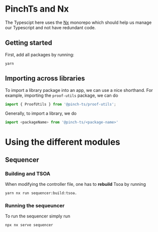 # PinchTs and Nx
The Typescipt here uses the [Nx](https://nx.dev/getting-started/intro) monorepo which should help us manage our Typescript and not have redundant code.

## Getting started
First, add all packages by running: 
```
yarn
```

## Importing across libraries
To import a library package into an app, we can use a nice shorthand. For example, importing the `proof-utils` package, we can do
```ts
import { ProofUtils } from '@pinch-ts/proof-utils';
```

Generally, to import a library, we do
```ts
import <packageName> from '@pinch-ts/<package-name>'
```

# Using the different modules

## Sequencer
### Building and TSOA
When modifying the controller file, one has to **rebuild** Tsoa by running
```sh
yarn nx run sequencer:build:tsoa.
```

### Running the sequeuncer


To run the sequencer simply run
```
npx nx serve sequencer
```

##
